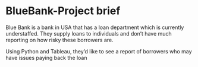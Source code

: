 # BlueBank-Project brief

Blue Bank is a bank in USA that has a loan department which is currently understaffed. 
They supply loans to individuals and don’t have much reporting on how risky these borrowers are.

Using Python and Tableau, they’d like to see a report of borrowers who may have issues paying back the loan
